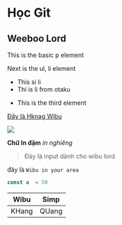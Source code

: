 # Học Git
## Weeboo Lord 

This is the basic p element

Next is the ul, li element 
- This si li 
- Thí is li from otaku
+ This is the third element

[Đây là Hknag Wibu](wibu.com)

![](https://www.dinhnghia.com.vn/wp-content/uploads/2022/05/otaku-weeboo-wibu-la-gi-su-khac-nhau-giua-weeboo-va-otaku-5.jpg)

**Chữ In đậm**
*in nghiêng*
> Đây là input dành cho wibu lord

đây là `Wibu in your area`

```js 
const a  = 50
```

| Wibu  | Simp  |
|-------|-------|
| KHang | QUang |
